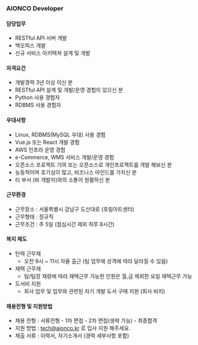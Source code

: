 ### AIONCO Developer



#### 담당업무

- RESTful API 서버 개발
- 백오피스 개발
- 신규 서비스 아키텍쳐 설계 및 개발



#### 자격요건

- 개발경력 3년 이상 이신 분
- RESTful API 설계 및 개발/운영 경험이 있으신 분
- Python 사용 경험자
- RDBMS 사용 경험자



#### 우대사항

- Linux, RDBMS(MySQL 우대) 사용 경험
- Vue.js 또는 React 개발 경험
- AWS 인프라 운영 경험
- e-Commerce, WMS 서비스 개발/운영 경험
- 오픈소스 프로젝트 기여 또는 오픈소스로 개인프로젝트를 개발 해보신 분
- 능동적이며 호기심이 많고, 비즈니스 마인드를 가지신 분
- 타 부서 (비 개발자)와의 소통이 원활하신 분



#### 근무환경

- 근무장소 : 서울특별시 강남구 도산대로 (호림아트센터)
- 근무형태 : 정규직
- 근무조건 : 주 5일 (점심시간 제외 하루 8시간)



#### 복지 제도

- 탄력 근무제
  - 오전 9시 ~ 11시 자율 출근 (팀 업무에 성격에 따라 달라질 수 있음)
- 재택 근무제
  - 팀/팀장 재량에 따라 재택근무 가능한 인원은 월,금 제외한 요일 재택근무 가능
- 도서비 지원
  - 회사 업무 및 업무와 관련된 자기 개발 도서 구매 지원 (회사 비치)



#### 채용전형 및 지원방법

- 채용 전형 : 서류전형 - 1차 면접 - 2차 면접(생략 가능) - 최종합격
- 지원 방법 : [tech@aionco.kr](tech@aionco.kr) 로 입사 지원 해주세요.
- 제출 서류 : 이력서, 자기소개서 (경력 세부사항 포함)
